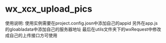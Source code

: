 # wx_xcx_upload_pics
使用说明:
使用实例需要在project.config.josn中添加自己的appid
另外在app.js的gloabladata中添加自己的服务器地址
最后在utils文件夹下的wxRequest中修改成自己的上传接口方可使用